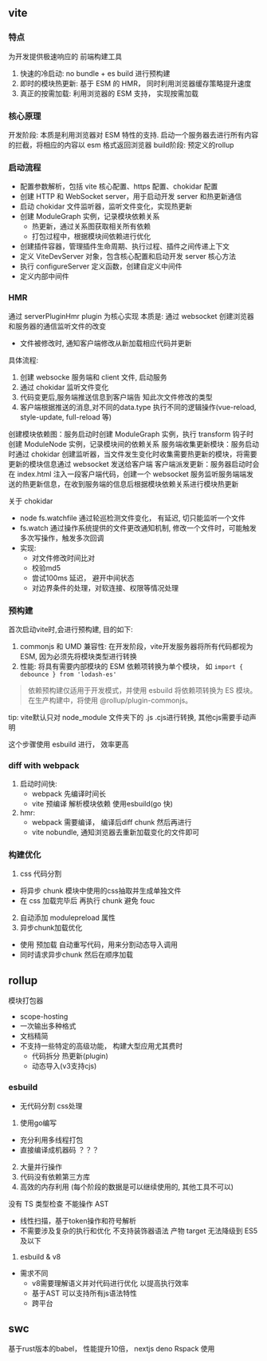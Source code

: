 


## vite


### 特点

为开发提供极速响应的 前端构建工具

1. 快速的冷启动: no bundle + es build 进行预构建
2. 即时的模块热更新: 基于 ESM 的 HMR， 同时利用浏览器缓存策略提升速度
3. 真正的按需加载: 利用浏览器的 ESM 支持， 实现按需加载




### 核心原理


开发阶段: 本质是利用浏览器对 ESM 特性的支持. 启动一个服务器去进行所有内容的拦截，将相应的内容以 esm 格式返回浏览器
build阶段: 预定义的rollup

### 启动流程

- 配置参数解析，包括 vite 核心配置、https 配置、chokidar 配置
- 创建 HTTP 和 WebSocket server，用于启动开发 server 和热更新通信
- 启动 chokidar 文件监听器，监听文件变化，实现热更新
- 创建 ModuleGraph 实例，记录模块依赖关系
  - 热更新，通过关系图获取相关所有依赖
  - 打包过程中，根据模块间依赖进行优化
- 创建插件容器，管理插件生命周期、执行过程、插件之间传递上下文
- 定义 ViteDevServer 对象，包含核心配置和启动开发 server 核心方法
- 执行 configureServer 定义函数，创建自定义中间件
- 定义内部中间件


### HMR
通过 serverPluginHmr plugin 为核心实现 
本质是: 通过 websocket 创建浏览器和服务器的通信监听文件的改变  
- 文件被修改时, 通知客户端修改从新加载相应代码并更新

具体流程:
1. 创建 websocke  服务端和 client 文件, 启动服务
2. 通过 chokidar 监听文件变化
3. 代码变更后,服务端推送信息到客户端告 知此次文件修改的类型
4. 客户端根据推送的消息,对不同的data.type 执行不同的逻辑操作(vue-reload, style-update, full-reload 等)


创建模块依赖图：服务启动时创建 ModuleGraph 实例，执行 transform 钩子时创建 ModuleNode 实例，记录模块间的依赖关系
服务端收集更新模块：服务启动时通过 chokidar 创建监听器，当文件发生变化时收集需要热更新的模块，将需要更新的模块信息通过 websocket 发送给客户端
客户端派发更新：服务器启动时会在 index.html 注入一段客户端代码，创建一个 websocket 服务监听服务端端发送的热更新信息，在收到服务端的信息后根据模块依赖关系进行模块热更新


关于 chokidar
- node fs.watchfile 通过轮巡检测文件变化， 有延迟, 切只能监听一个文件
- fs.watch 通过操作系统提供的文件更改通知机制, 修改一个文件时，可能触发多次写操作，触发多次回调
- 实现:
    - 对文件修改时间比对
    - 校验md5
    - 尝试100ms 延迟， 避开中间状态
    - 对边界条件的处理，对软连接、权限等情况处理



### 预构建

首次启动vite时,会进行预构建, 目的如下:
1. commonjs 和 UMD 兼容性: 在开发阶段，vite开发服务器将所有代码都视为ESM, 因为必须先将模块类型进行转换
2. 性能: 将具有需要内部模块的 ESM 依赖项转换为单个模块， 如 `import { debounce } from 'lodash-es'`

> 依赖预构建仅适用于开发模式，并使用 esbuild 将依赖项转换为 ES 模块。在生产构建中，将使用 @rollup/plugin-commonjs。

tip: vite默认只对 node_module 文件夹下的 .js .cjs进行转换, 其他cjs需要手动声明

这个步骤使用 esbuild 进行， 效率更高 




### diff with webpack
1. 启动时间快: 
    - webpack 先编译时间长
    - vite 预编译 解析模块依赖 使用esbuild(go 快)
2. hmr:
    - webpack 需要编译， 编译后diff chunk 然后再进行
    - vite nobundle, 通知浏览器去重新加载变化的文件即可

### 构建优化

1. css 代码分割
  - 将异步 chunk 模块中使用的css抽取并生成单独文件
  - 在 css 加载完毕后 再执行 chunk 避免 fouc
2. 自动添加 modulepreload 属性 
3. 异步chunk加载优化
  - 使用 预加载 自动重写代码，用来分割动态导入调用
  - 同时请求异步chunk 然后在顺序加载 




## rollup 

模块打包器

  - scope-hosting
  - 一次输出多种格式
  - 文档精简
  - 不支持一些特定的高级功能， 构建大型应用尤其费时
    - 代码拆分 热更新(plugin)
    - 动态导入(v3支持cjs)

### esbuild

- 无代码分割 css处理

1. 使用go编写
  - 充分利用多线程打包
  - 直接编译成机器码  ？？？
2. 大量并行操作
3. 代码没有依赖第三方库
4. 高效的内存利用 (每个阶段的数据是可以继续使用的, 其他工具不可以)


没有 TS 类型检查
不能操作 AST
  - 线性扫描，基于token操作和符号解析
  - 不需要涉及复杂的执行和优化
不支持装饰器语法
产物 target 无法降级到 ES5 及以下

1. esbuild & v8
  - 需求不同
    - v8需要理解语义并对代码进行优化 以提高执行效率
    - 基于AST 可以支持所有js语法特性 
    - 跨平台

## swc

基于rust版本的babel， 性能提升10倍， nextjs deno Rspack 使用 

